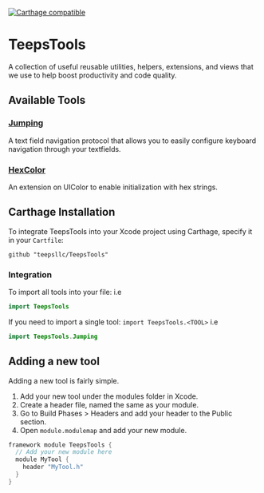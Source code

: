 [![Carthage compatible](https://img.shields.io/badge/Carthage-compatible-4BC51D.svg?style=flat)](https://github.com/Carthage/Carthage)
# TeepsTools
A collection of useful reusable utilities, helpers, extensions, and views that we use to help boost productivity and code quality.

## Available Tools
### [Jumping](https://github.com/teepsllc/TeepsTools/blob/master/TeepsTools/Jumping.swift)
A text field navigation protocol that allows you to easily configure keyboard navigation through your textfields.

### [HexColor](https://github.com/teepsllc/TeepsTools/blob/master/TeepsTools/HexColor.swift)
An extension on UIColor to enable initialization with hex strings.

## Carthage Installation
To integrate TeepsTools into your Xcode project using Carthage, specify it in your `Cartfile`:

```ogdl
github "teepsllc/TeepsTools"
```
### Integration
To import all tools into your file:
i.e

```swift
import TeepsTools
```

If you need to import a single tool: `import TeepsTools.<TOOL>`
i.e

```swift
import TeepsTools.Jumping
```

## Adding a new tool
Adding a new tool is fairly simple.

1. Add your new tool under the modules folder in Xcode.
2. Create a header file, named the same as your module.
3. Go to Build Phases > Headers and add your header to the Public section.
4. Open `module.modulemap` and add your new module.

```swift
framework module TeepsTools {
  // Add your new module here
  module MyTool {
    header "MyTool.h"
  }
}
```

